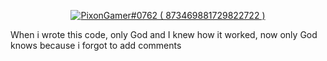 <p align="center">
  <a href="https://discord.com/users/873469881729822722">
     <img src="https://discord.c99.nl/widget/theme-4/873469881729822722.png" alt="PixonGamer#0762 ( 873469881729822722 )"/>
       </a>
</p>

<p>When i wrote this code, only God and I knew how it worked, now only God knows because i forgot to add comments</p>
